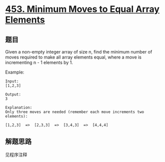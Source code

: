 # [453. Minimum Moves to Equal Array Elements](https://leetcode.com/problems/minimum-moves-to-equal-array-elements/)

## 题目

Given a non-empty integer array of size n, find the minimum number of moves required to make all array elements equal, where a move is incrementing n - 1 elements by 1.

Example:

```text
Input:
[1,2,3]

Output:
3

Explanation:
Only three moves are needed (remember each move increments two elements):

[1,2,3]  =>  [2,3,3]  =>  [3,4,3]  =>  [4,4,4]
```

## 解题思路

见程序注释
